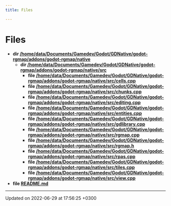 ```yaml
---
title: Files

---
```


# Files




* **dir [/home/data/Documents/Gamedev/Godot/GDNative/godot-rgmap/addons/godot-rgmap/native](Files/dir_3dbb10954ed03e2c7eb007b10aa2d80b.md#dir-/home/data/documents/gamedev/godot/gdnative/godot-rgmap/addons/godot-rgmap/native)** 
    * **dir [/home/data/Documents/Gamedev/Godot/GDNative/godot-rgmap/addons/godot-rgmap/native/src](Files/dir_f16365bb7e289cec0411dcf808705715.md#dir-/home/data/documents/gamedev/godot/gdnative/godot-rgmap/addons/godot-rgmap/native/src)** 
        * **file [/home/data/Documents/Gamedev/Godot/GDNative/godot-rgmap/addons/godot-rgmap/native/src/cells.cpp](Files/cells_8cpp.md#file-cells.cpp)** 
        * **file [/home/data/Documents/Gamedev/Godot/GDNative/godot-rgmap/addons/godot-rgmap/native/src/chunks.cpp](Files/chunks_8cpp.md#file-chunks.cpp)** 
        * **file [/home/data/Documents/Gamedev/Godot/GDNative/godot-rgmap/addons/godot-rgmap/native/src/editing.cpp](Files/editing_8cpp.md#file-editing.cpp)** 
        * **file [/home/data/Documents/Gamedev/Godot/GDNative/godot-rgmap/addons/godot-rgmap/native/src/entities.cpp](Files/entities_8cpp.md#file-entities.cpp)** 
        * **file [/home/data/Documents/Gamedev/Godot/GDNative/godot-rgmap/addons/godot-rgmap/native/src/gdlibrary.cpp](Files/gdlibrary_8cpp.md#file-gdlibrary.cpp)** 
        * **file [/home/data/Documents/Gamedev/Godot/GDNative/godot-rgmap/addons/godot-rgmap/native/src/rgmap.cpp](Files/rgmap_8cpp.md#file-rgmap.cpp)** 
        * **file [/home/data/Documents/Gamedev/Godot/GDNative/godot-rgmap/addons/godot-rgmap/native/src/rgmap.h](Files/rgmap_8h.md#file-rgmap.h)** 
        * **file [/home/data/Documents/Gamedev/Godot/GDNative/godot-rgmap/addons/godot-rgmap/native/src/rpas.cpp](Files/rpas_8cpp.md#file-rpas.cpp)** 
        * **file [/home/data/Documents/Gamedev/Godot/GDNative/godot-rgmap/addons/godot-rgmap/native/src/tiles.cpp](Files/tiles_8cpp.md#file-tiles.cpp)** 
        * **file [/home/data/Documents/Gamedev/Godot/GDNative/godot-rgmap/addons/godot-rgmap/native/src/view.cpp](Files/view_8cpp.md#file-view.cpp)** 
* **file [README.md](Files/README_8md.md#file-readme.md)** 



-------------------------------

Updated on 2022-06-29 at 17:56:25 +0300
